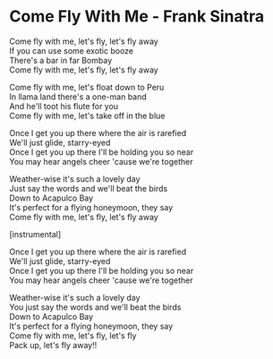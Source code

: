 # Come Fly With Me - Frank Sinatra

Come fly with me, let's fly, let's fly away\
If you can use some exotic booze\
There's a bar in far Bombay\
Come fly with me, let's fly, let's fly away

Come fly with me, let's float down to Peru\
In llama land there's a one-man band\
And he'll toot his flute for you\
Come fly with me, let's take off in the blue

Once I get you up there where the air is rarefied\
We'll just glide, starry-eyed\
Once I get you up there I'll be holding you so near\
You may hear angels cheer 'cause we're together

Weather-wise it's such a lovely day\
Just say the words and we'll beat the birds\
Down to Acapulco Bay\
It's perfect for a flying honeymoon, they say\
Come fly with me, let's fly, let's fly away

[instrumental]

Once I get you up there where the air is rarefied\
We'll just glide, starry-eyed\
Once I get you up there I'll be holding you so near\
You may hear angels cheer 'cause we're together

Weather-wise it's such a lovely day\
You just say the words and we'll beat the birds\
Down to Acapulco Bay\
It's perfect for a flying honeymoon, they say\
Come fly with me, let's fly, let's fly\
Pack up, let's fly away!!